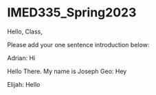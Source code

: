 # IMED335_Spring2023

Hello, Class,

Please add your one sentence introduction below:

Adrian: Hi

Hello There. My name is Joseph
Geo: Hey

Elijah: Hello